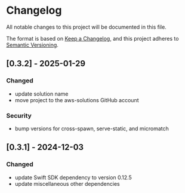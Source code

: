 # Changelog

All notable changes to this project will be documented in this file.

The format is based on [Keep a Changelog](https://keepachangelog.com/en/1.0.0/),
and this project adheres to [Semantic Versioning](https://semver.org/spec/v2.0.0.html).

## [0.3.2] - 2025-01-29

### Changed

- update solution name
- move project to the aws-solutions GitHub account

### Security

- bump versions for cross-spawn, serve-static, and micromatch

## [0.3.1] - 2024-12-03

### Changed

- update Swift SDK dependency to version 0.12.5
- update miscellaneous other dependencies
